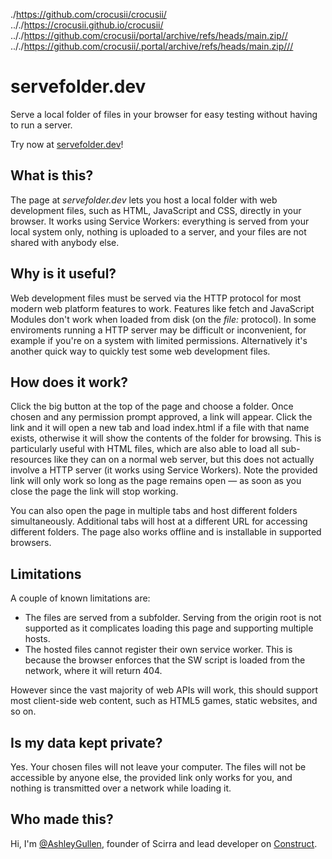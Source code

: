 ./https://github.com/crocusii/crocusii/<br>
.././https://crocusii.github.io/crocusii/<br>
.././https://github.com/crocusii/portal/archive/refs/heads/main.zip//<br>
.././https://github.com/crocusii/.portal/archive/refs/heads/main.zip///<br>
# servefolder.dev
Serve a local folder of files in your browser for easy testing without having to run a server.

Try now at [servefolder.dev](https://servefolder.dev)!

## What is this?
The page at *servefolder.dev* lets you host a local folder with web development files, such as HTML, JavaScript and CSS, directly in your browser. It works using Service Workers: everything is served from your local system only, nothing is uploaded to a server, and your files are not shared with anybody else.

## Why is it useful?
Web development files must be served via the HTTP protocol for most modern web platform features to work. Features like fetch and JavaScript Modules don't work when loaded from disk (on the *file:* protocol). In some enviroments running a HTTP server may be difficult or inconvenient, for example if you're on a system with limited permissions. Alternatively it's another quick way to quickly test some web development files.

## How does it work?
Click the big button at the top of the page and choose a folder. Once chosen and any permission prompt approved, a link will appear. Click the link and it will open a new tab and load index.html if a file with that name exists, otherwise it will show the contents of the folder for browsing. This is particularly useful with HTML files, which are also able to load all sub-resources like they can on a normal web server, but this does not actually involve a HTTP server (it works using Service Workers). Note the provided link will only work so long as the page remains open &mdash; as soon as you close the page the link will stop working.

You can also open the page in multiple tabs and host different folders simultaneously. Additional tabs will host at a different URL for accessing different folders. The page also works offline and is installable in supported browsers.

## Limitations
A couple of known limitations are:

- The files are served from a subfolder. Serving from the origin root is not supported as it complicates loading this page and supporting multiple hosts.
- The hosted files cannot register their own service worker. This is because the browser enforces that the SW script is loaded from the network, where it will return 404.

However since the vast majority of web APIs will work, this should support most client-side web content, such as HTML5 games, static websites, and so on.

## Is my data kept private?
Yes. Your chosen files will not leave your computer. The files will not be accessible by anyone else, the provided link only works for you, and nothing is transmitted over a network while loading it.

## Who made this?
Hi, I'm [@AshleyGullen](https://twitter.com/ashleygullen), founder of Scirra and lead developer on [Construct](https://www.construct.net/).

